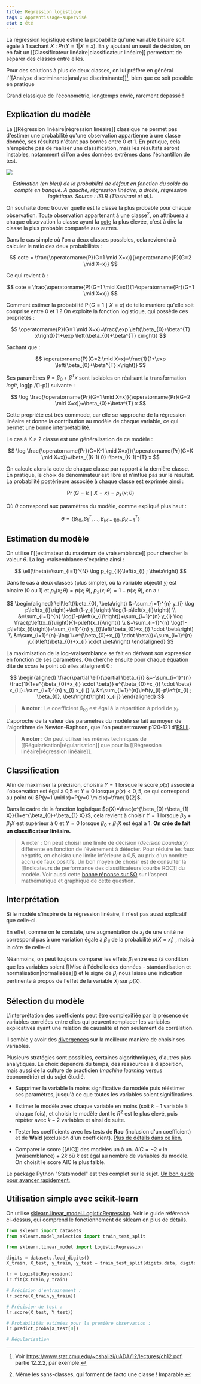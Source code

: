 ```yaml
---
title: Régression logistique
tags : Apprentissage-supervisé
etat : été
---
```


La régression logistique estime la probabilité qu'une variable binaire soit égale à 1 sachant $X$ : $Pr(Y = 1 \vert X = x)$. En y ajoutant un seuil de décision, on en fait un [[Classificateur linéaire\|classificateur linéaire]] permettant de séparer des classes entre elles. 

Pour des solutions à plus de deux classes, on lui préfère en général l'[[Analyse discriminante\|analyse discriminante]][^1], bien que ce soit possible en pratique

[^1]: Voir https://www.stat.cmu.edu/~cshalizi/uADA/12/lectures/ch12.pdf, partie 12.2.2, par exemple.

Grand classique de l'économétrie, longtemps envié, rarement dépassé !

## Explication du modèle

La [[Régression linéaire\|régression linéaire]] classique ne permet pas d'estimer une probabilité qu'une observation appartienne à une classe donnée, ses résultats n'étant pas bornés entre 0 et 1. En pratique, cela n'empêche pas de réaliser une classification, mais les résultats seront instables, notamment si l'on a des données extrêmes dans l'échantillon de test.

![](/assets/img/linearvslogistic.png#center)

<div align="center">
	<p> <em>
  Estimation (en bleu) de la probabilité de défaut en fonction du solde du compte en banque. A gauche, régression linéaire, à droite, régression logistique. Source : ISLR (Tibshirani et al.).
</em>
</p>
</div>

On souhaite donc trouver quelle est la classe la plus probable pour chaque observation. Toute observation appartenant à une classe[^2], on attribuera à chaque observation la classe ayant la [cote](http://www.granddictionnaire.com/ficheOqlf.aspx?Id_Fiche=26529673) la plus élevée, c'est à dire la classe la plus probable comparée aux autres.

[^2]: Même les sans-classes, qui forment de facto une classe ! Imparable.

Dans le cas simple où l'on a deux classes possibles, cela reviendra à calculer le ratio des deux probabilités :

$$
cote = \frac{\operatorname{P}(G=1 \mid X=x)}{\operatorname{P}(G=2 \mid X=x)}
$$

Ce qui revient à :

$$
cote = \frac{\operatorname{P}(G=1 \mid X=x)}{1-\operatorname{Pr}(G=1 \mid X=x)}
$$

Comment estimer la probabilité $\operatorname{P}(G=1 \mid X=x)$ de telle manière qu'elle soit comprise entre 0 et 1 ? On exploite la fonction logistique, qui possède ces propriétés :

$$
\operatorname{P}(G=1 \mid X=x)=\frac{\exp \left(\beta_{0}+\beta^{T} x\right)}{1+\exp \left(\beta_{0}+\beta^{T} x\right)}
$$

Sachant que :

$$
\operatorname{P}(G=2 \mid X=x)=\frac{1}{1+\exp \left(\beta_{0}+\beta^{T} x\right)}
$$

Ses paramètres $\theta = \beta_{0}+\beta^{T}x$ sont isolables en réalisant la transformation *logit*,  log\[p /(1-p)\] suivante :

$$
\log \frac{\operatorname{Pr}(G=1 \mid X=x)}{\operatorname{Pr}(G=2 \mid X=x)}=\beta_{0}+\beta^{T} x
$$

Cette propriété est très commode, car elle se rapproche de la régression linéaire et donne la contribution au modèle de chaque variable, ce qui permet une bonne interprétabilité.

Le cas à K > 2 classe est une généralisation de ce modèle :

$$
\log \frac{\operatorname{Pr}(G=K-1 \mid X=x)}{\operatorname{Pr}(G=K \mid X=x)}=\beta_{(K-1) 0}+\beta_{K-1}^{T} x
$$

On calcule alors la cote de chaque classe par rapport à la dernière classe. En pratique, le choix de dénominateur est libre et n'influe pas sur le résultat. La probabilité postérieure associée à chaque classe est exprimée ainsi :

$$
\operatorname{Pr}(G=k \mid X=x)=p_{k}(x ; \theta)
$$

Où $\theta$ correspond aux paramètres du modèle, comme expliqué plus haut :

$$\theta=\left\{\beta_{10}, \beta_{1}^{T}, \ldots, \beta_{(K-1) 0}, \beta_{K-1}^{T}\right\}$$




## Estimation du modèle

On utilise l'[[estimateur du maximum de vraisemblance]] pour chercher la valeur $\theta$. La log-vraisemblance s'exprime ainsi :

$$
\ell(\theta)=\sum_{i=1}^{N} \log p_{g_{i}}\left(x_{i} ; \theta\right)
$$

Dans le cas à deux classes (plus simple), où la variable objectif $y_i$ est binaire (0 ou 1) et $p_{1}(x ; \theta)=p(x ; \theta)$, $p_{2}(x ; \theta)=1-p(x ; \theta)$, on a :

$$
\begin{aligned}
\ell\left(\beta_{0}, \beta\right) &=\sum_{i=1}^{n} y_{i} \log p\left(x_{i}\right)+\left(1-y_{i}\right) \log(1-p\left(x_{i}\right)) \\
&=\sum_{i=1}^{n} \log(1-p\left(x_{i}\right))+\sum_{i=1}^{n} y_{i} \log \frac{p\left(x_{i}\right)}{1-p\left(x_{i}\right)} \\
&=\sum_{i=1}^{n} \log(1-p\left(x_{i}\right))+\sum_{i=1}^{n} y_{i}\left(\beta_{0}+x_{i} \cdot \beta\right) \\
&=\sum_{i=1}^{n}-\log(1+e^{\beta_{0}+x_{i} \cdot \beta})+\sum_{i=1}^{n} y_{i}\left(\beta_{0}+x_{i} \cdot \beta\right)
\end{aligned}
$$

La maximisation de la log-vraisemblance se fait en dérivant son expression en fonction de ses paramètres.  On cherche ensuite pour chaque équation dite de *score* le point où elles atteignent 0 :

$$
\begin{aligned}
\frac{\partial \ell}{\partial \beta_{j}} &=-\sum_{i=1}^{n} \frac{1}{1+e^{\beta_{0}+x_{i} \cdot \beta}} e^{\beta_{0}+x_{i} \cdot \beta} x_{i j}+\sum_{i=1}^{n} y_{i} x_{i j} \\
&=\sum_{i=1}^{n}\left(y_{i}-p\left(x_{i} ; \beta_{0}, \beta\right)\right) x_{i j}
\end{aligned}
$$

> **A noter** : Le coefficient $\beta_{k0}$ est égal à la répartition à priori de $y_i$.

L'approche de la valeur des paramètres du modèle se fait au moyen de l'algorithme de Newton-Raphson, que l'on peut retrouver p120-121 d'[ESLII](https://web.stanford.edu/~hastie/Papers/ESLII.pdf).

> **A noter :** On peut utiliser les mêmes techniques de [[Régularisation\|régularisation]] que pour la [[Régression linéaire\|régression linéaire]].

## Classification

Afin de maximiser la précision, choisira $Y = 1$ lorsque le score $p(x)$ associé à l'observation est égal à 0,5 et $Y = 0$ lorsque $p(x) < 0,5$, ce qui correspond au point où $P(y=1 \mid x)=P(y=0 \mid x)=\frac{1}{2}$.

Dans le cadre de la fonction logistique $p(X)=\frac{e^{\beta_{0}+\beta_{1} X}}{1+e^{\beta_{0}+\beta_{1} X}}$, cela revient à choisir $Y=1$ lorsque $\beta_{0}+\beta_{1} X$ est supérieur à 0 et $Y=0$ lorsque $\beta_{0}+\beta_{1} X$ est égal à 1. **On crée de fait un classificateur linéaire.**

> A noter : On peut choisir une limite de décision (*decision boundary*) différente en fonction de l'évènement à détecter. Pour réduire les faux négatifs, on choisira une limite inférieure à 0,5, au prix d'un nombre accru de faux positifs. Un bon moyen de choisir est de consulter la [[Indicateurs de performance des classificateurs\|courbe ROC]] du modèle. Voir aussi cette [bonne réponse sur SO](https://datascience.stackexchange.com/questions/49573/how-to-plot-logistic-regression-decision-boundary) sur l'aspect mathématique et graphique de cette question.

## Interprétation

Si le modèle s'inspire de la régression linéaire, il n'est pas aussi explicatif que celle-ci. 

En effet, comme on le constate, une augmentation de $x_i$ de une unité ne correspond pas à une variation égale à $\beta_{1i}$ de la probabilité $p(X=x_i)$ , mais à la côte de celle-ci.

Néanmoins, on peut toujours comparer les effets $\beta_i$ entre eux (à condition que les variables soient [[Mise à l'échelle des données - standardisation et normalisation\|normalisées]]) et le signe de $\beta_i$ nous laisse une indication pertinente à propos de l'effet de la variable $X_i$ sur $p(X)$.

## Sélection du modèle

L'interprétation des coefficients peut être complexifiée par la présence de variables correlées entre elles qui peuvent remplacer les variables explicatives ayant une relation de causalité et non seulement de corrélation.

Il semble y avoir des [divergences](https://stats.stackexchange.com/questions/18638/model-selection-logistic-regression) sur la meilleure manière de choisir ses variables.

Plusieurs stratégies sont possibles, certaines algorithmiques, d'autres plus analytiques. Le choix dépendra du temps, des ressources à disposition, mais aussi de la culture de practicien (*machine learning* versus économétrie) et du sujet étudié.

- Supprimer la variable la moins significative du modèle puis rééstimer ses paramètres, jusqu'à ce que toutes les variables soient significatives.

- Estimer le modèle avec chaque variable en moins (soit $k-1$ variable à chaque fois), et choisir le modèle dont le $R^2$ est le plus élevé, puis répèter avec $k-2$ variables et ainsi de suite.

- Tester les coefficients avec les tests de **Rao** (inclusion d'un coefficient) et de **Wald** (exclusion d'un coefficient). [Plus de détails dans ce lien.](http://www.stat.umn.edu/geyer/8112/notes/tests.pdf)

- Comparer le score [[AIC]] des modèles un à un. $AIC=-2 \times \ln (\text {vraisemblance})+2 k$ où $k$ est égal au nombre de variables du modèle. On choisit le score AIC le plus faible.

Le package Python "Statsmodel" est très complet sur le sujet. [Un bon guide pour avancer rapidement.](http://eric.univ-lyon2.fr/~ricco/tanagra/fichiers/fr_Tanagra_Python_Regression_Logistique.pdf)

## Utilisation simple avec scikit-learn

On utilise [sklearn.linear_model.LogisticRegression](https://scikit-learn.org/stable/modules/generated/sklearn.linear_model.LogisticRegression.html). Voir le guide référencé ci-dessus, qui comprend le fonctionnement de sklearn en plus de détails.

 ```python
from sklearn import datasets
from sklearn.model_selection import train_test_split

from sklearn.linear_model import LogisticRegression

digits = datasets.load_digits()
X_train, X_test, y_train, y_test = train_test_split(digits.data, digits.target)

lr = LogisticRegression()
lr.fit(X_train,y_train)

# Précision d'entrainement :
lr.score(X_train,y_train))

# Précision de test :
lr.score(X_test, Y_test))

# Probabilités estimées pour la première observation :
lr.predict_proba(X_test[0])

# Régularisation

````

